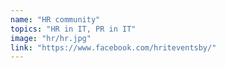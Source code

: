 ```yaml
---
name: "HR community"
topics: "HR in IT, PR in IT"
image: "hr/hr.jpg"
link: "https://www.facebook.com/hriteventsby/"
---
```

